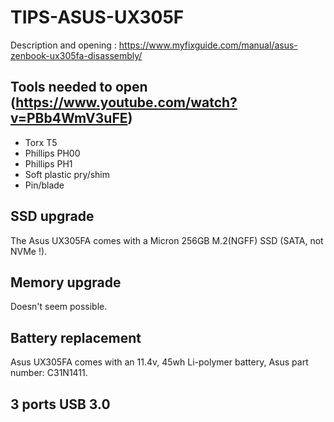 # TIPS-ASUS-UX305F
Description and opening : https://www.myfixguide.com/manual/asus-zenbook-ux305fa-disassembly/

## Tools needed to open (https://www.youtube.com/watch?v=PBb4WmV3uFE)
- Torx T5
- Phillips PH00
- Phillips PH1
- Soft plastic pry/shim
- Pin/blade
## SSD upgrade
The Asus UX305FA comes with a Micron 256GB M.2(NGFF) SSD (SATA, not NVMe !).
## Memory upgrade
Doesn't seem possible.
## Battery replacement
Asus UX305FA comes with an 11.4v, 45wh Li-polymer battery, Asus part number: C31N1411.
## 3 ports USB 3.0
